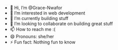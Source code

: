 - 👋 Hi, I’m @Grace-Nwafor
- 👀 I’m interested in web development
- 🌱 I’m currently building stuff
- 💞️ I’m looking to collaborate on building great stuff
- 📫 How to reach me :(
- 😄 Pronouns: she/her
- ⚡ Fun fact: Nothing fun to know

<!---
Grace-Nwafor/Grace-Nwafor is a ✨ special ✨ repository because its `README.md` (this file) appears on your GitHub profile.
You can click the Preview link to take a look at your changes.
--->
